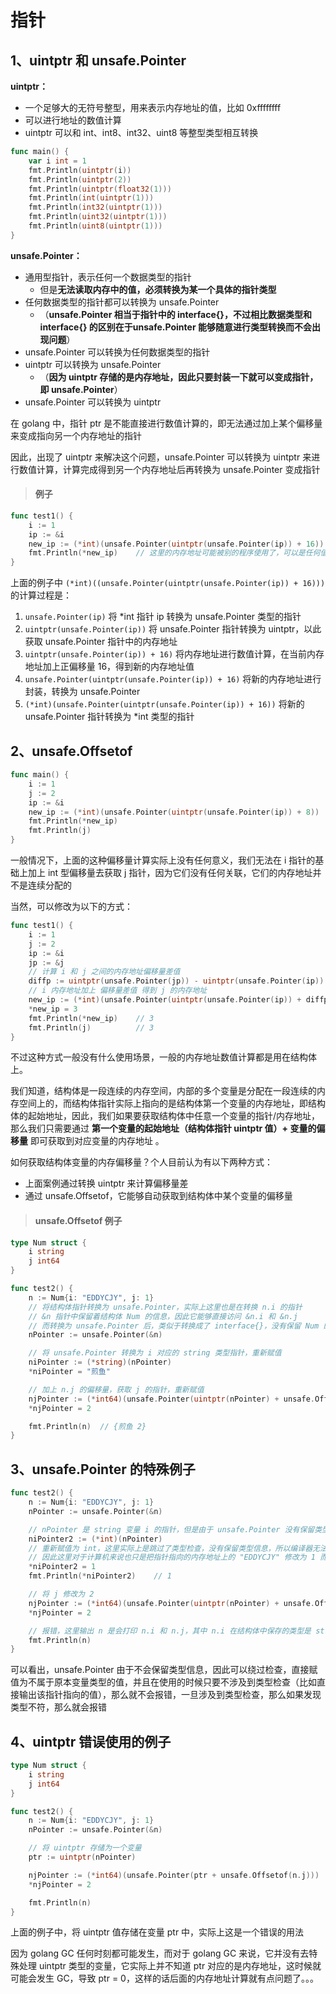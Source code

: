 # 指针



## 1、uintptr 和 unsafe.Pointer

**uintptr：**

- 一个足够大的无符号整型，用来表示内存地址的值，比如 0xffffffff
- 可以进行地址的数值计算
- uintptr 可以和 int、int8、int32、uint8 等整型类型相互转换

```go
func main() {
    var i int = 1
    fmt.Println(uintptr(i))
    fmt.Println(uintptr(2))
    fmt.Println(uintptr(float32(1)))
    fmt.Println(int(uintptr(1)))
    fmt.Println(int32(uintptr(1)))
    fmt.Println(uint32(uintptr(1)))
    fmt.Println(uint8(uintptr(1)))
}
```



**unsafe.Pointer：**

- 通用型指针，表示任何一个数据类型的指针
  - 但是**无法读取内存中的值，必须转换为某一个具体的指针类型**
- 任何数据类型的指针都可以转换为 unsafe.Pointer
  - （**unsafe.Pointer 相当于指针中的 interface{}，不过相比数据类型和 interface{} 的区别在于unsafe.Pointer 能够随意进行类型转换而不会出现问题**）
- unsafe.Pointer 可以转换为任何数据类型的指针
- uintptr 可以转换为 unsafe.Pointer
  - （**因为 uintptr 存储的是内存地址，因此只要封装一下就可以变成指针，即 unsafe.Pointer**）
- unsafe.Pointer 可以转换为 uintptr



在 golang 中，指针 ptr 是不能直接进行数值计算的，即无法通过加上某个偏移量来变成指向另一个内存地址的指针

因此，出现了 uintptr 来解决这个问题，unsafe.Pointer 可以转换为 uintptr 来进行数值计算，计算完成得到另一个内存地址后再转换为 unsafe.Pointer 变成指针



> #### 例子

```go
func test1() {
	i := 1
	ip := &i
	new_ip := (*int)(unsafe.Pointer(uintptr(unsafe.Pointer(ip)) + 16))
	fmt.Println(*new_ip)	// 这里的内存地址可能被别的程序使用了，可以是任何值，也可能没被别的程序使用，那么这里的值是 0
}
```

上面的例子中 `(*int)((unsafe.Pointer(uintptr(unsafe.Pointer(ip)) + 16)))` 的计算过程是：

1. `unsafe.Pointer(ip)` 将 *int 指针 ip  转换为 unsafe.Pointer 类型的指针
2. `uintptr(unsafe.Pointer(ip))` 将 unsafe.Pointer 指针转换为 uintptr，以此获取 unsafe.Pointer 指针中的内存地址
3. `uintptr(unsafe.Pointer(ip)) + 16)` 将内存地址进行数值计算，在当前内存地址加上正偏移量 16，得到新的内存地址值
4. `unsafe.Pointer(uintptr(unsafe.Pointer(ip)) + 16)` 将新的内存地址进行封装，转换为 unsafe.Pointer
5. `(*int)(unsafe.Pointer(uintptr(unsafe.Pointer(ip)) + 16))` 将新的 unsafe.Pointer 指针转换为 *int 类型的指针





## 2、unsafe.Offsetof

```go
func main() {
	i := 1
	j := 2
	ip := &i
	new_ip := (*int)(unsafe.Pointer(uintptr(unsafe.Pointer(ip)) + 8))
	fmt.Println(*new_ip)
	fmt.Println(j)
}
```

一般情况下，上面的这种偏移量计算实际上没有任何意义，我们无法在 i 指针的基础上加上 int 型偏移量去获取 j 指针，因为它们没有任何关联，它们的内存地址并不是连续分配的

当然，可以修改为以下的方式：

```go
func test1() {
	i := 1
	j := 2
	ip := &i
	jp := &j
    // 计算 i 和 j 之间的内存地址偏移量差值
	diffp := uintptr(unsafe.Pointer(jp)) - uintptr(unsafe.Pointer(ip))
    // i 内存地址加上 偏移量差值 得到 j 的内存地址
	new_ip := (*int)(unsafe.Pointer(uintptr(unsafe.Pointer(ip)) + diffp))
	*new_ip = 3
	fmt.Println(*new_ip)	// 3
	fmt.Println(j)			// 3
}
```

不过这种方式一般没有什么使用场景，一般的内存地址数值计算都是用在结构体上。

我们知道，结构体是一段连续的内存空间，内部的多个变量是分配在一段连续的内存空间上的，而结构体指针实际上指向的是结构体第一个变量的内存地址，即结构体的起始地址，因此，我们如果要获取结构体中任意一个变量的指针/内存地址，那么我们只需要通过 **第一个变量的起始地址（结构体指针 uintptr 值）+ 变量的偏移量** 即可获取到对应变量的内存地址 。

如何获取结构体变量的内存偏移量？个人目前认为有以下两种方式：

- 上面案例通过转换 uintptr 来计算偏移量差
- 通过 unsafe.Offsetof，它能够自动获取到结构体中某个变量的偏移量



> #### unsafe.Offsetof 例子

```go
type Num struct {
	i string
	j int64
}

func test2() {
	n := Num{i: "EDDYCJY", j: 1}
    // 将结构体指针转换为 unsafe.Pointer，实际上这里也是在转换 n.i 的指针
    // &n 指针中保留着结构体 Num 的信息，因此它能够直接访问 &n.i 和 &n.j
    // 而转换为 unsafe.Pointer 后，类似于转换成了 interface{}，没有保留 Num 的结构体信息，因此 nPointer 无法直接访问 nPointer.i 和 nPointer.j
	nPointer := unsafe.Pointer(&n)

    // 将 unsafe.Pointer 转换为 i 对应的 string 类型指针，重新赋值
	niPointer := (*string)(nPointer)
	*niPointer = "煎鱼"

    // 加上 n.j 的偏移量，获取 j 的指针，重新赋值
	njPointer := (*int64)(unsafe.Pointer(uintptr(nPointer) + unsafe.Offsetof(n.j)))
	*njPointer = 2

	fmt.Println(n)	// {煎鱼 2}
}
```



## 3、unsafe.Pointer 的特殊例子

```go
func test2() {
	n := Num{i: "EDDYCJY", j: 1}
	nPointer := unsafe.Pointer(&n)

    // nPointer 是 string 变量 i 的指针，但是由于 unsafe.Pointer 没有保留类型信息，因此这里可以直接转换为 *int
	niPointer2 := (*int)(nPointer)
    // 重新赋值为 int，这里实际上是跳过了类型检查，没有保留类型信息，所以编译器无法检查到该内存地址上类型信息，因为对于计算机来说这里都是 01 二进制
    // 因此这里对于计算机来说也只是把指针指向的内存地址上的 "EDDYCJY" 修改为 1 而已
	*niPointer2 = 1
	fmt.Println(*niPointer2)	// 1

    // 将 j 修改为 2
	njPointer := (*int64)(unsafe.Pointer(uintptr(nPointer) + unsafe.Offsetof(n.j)))
	*njPointer = 2

    // 报错，这里输出 n 是会打印 n.i 和 n.j，其中 n.i 在结构体中保存的类型是 string，而这里运行过程中检查到的是 int 类型，因此发现类型错误，报错
	fmt.Println(n)
}
```

可以看出，unsafe.Pointer 由于不会保留类型信息，因此可以绕过检查，直接赋值为不属于原本变量类型的值，并且在使用的时候只要不涉及到类型检查（比如直接输出该指针指向的值），那么就不会报错，一旦涉及到类型检查，那么如果发现类型不符，那么就会报错



## 4、uintptr 错误使用的例子

```go
type Num struct {
	i string
	j int64
}

func test2() {
	n := Num{i: "EDDYCJY", j: 1}
	nPointer := unsafe.Pointer(&n)

    // 将 uintptr 存储为一个变量
	ptr := uintptr(nPointer)

	njPointer := (*int64)(unsafe.Pointer(ptr + unsafe.Offsetof(n.j)))
	*njPointer = 2

	fmt.Println(n)
}
```

上面的例子中，将 uintptr 值存储在变量 ptr 中，实际上这是一个错误的用法

因为 golang GC 任何时刻都可能发生，而对于 golang GC 来说，它并没有去特殊处理 uintptr 类型的变量，它实际上并不知道 ptr 对应的是内存地址，这时候就可能会发生 GC，导致 ptr = 0，这样的话后面的内存地址计算就有点问题了。。。